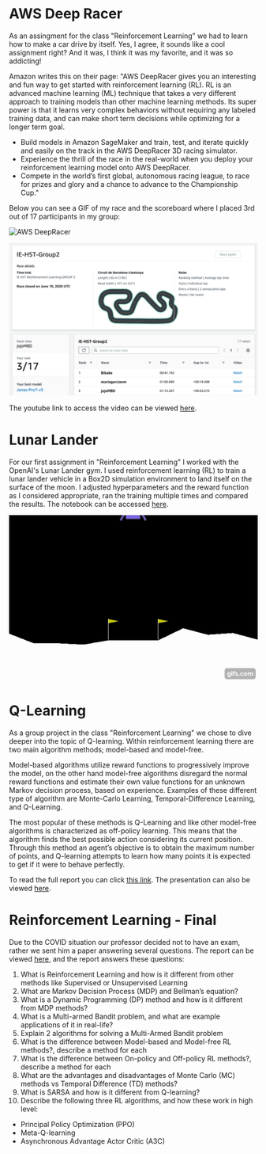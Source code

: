 # AWS Deep Racer
As an assingment for the class "Reinforcement Learning" we had to learn how to make a car drive by itself. Yes, I agree, it sounds like a cool assignment right? And it was, I think it was my favorite, and it was so addicting!

Amazon writes this on their page: "AWS DeepRacer gives you an interesting and fun way to get started with reinforcement learning (RL). RL is an advanced machine learning (ML) technique that takes a very different approach to training models than other machine learning methods. Its super power is that it learns very complex behaviors without requiring any labeled training data, and can make short term decisions while optimizing for a longer term goal.

* Build models in Amazon SageMaker and train, test, and iterate quickly and easily on the track in the AWS DeepRacer 3D racing simulator.
* Experience the thrill of the race in the real-world when you deploy your reinforcement learning model onto AWS DeepRacer.
* Compete in the world’s first global, autonomous racing league, to race for prizes and glory and a chance to advance to the Championship Cup."

Below you can see a GIF of my race and the scoreboard where I placed 3rd out of 17 participants in my group:

![AWS DeepRacer](https://github.com/Jonashellevang/IE_MBD_2020/blob/master/Reinforcement%20Learning%20(AWS)/DeepRacer.gif)

![Scoreboard](https://github.com/Jonashellevang/IE_MBD_2020/blob/master/Reinforcement%20Learning%20(AWS)/Scoreboard.png)

The youtube link to access the video can be viewed [here](https://youtu.be/nVsVUfC0EdE).

# Lunar Lander
For our first assignment in "Reinforcement Learning" I worked with the OpenAI's Lunar Lander gym. I used reinforcement learning (RL) to train a lunar lander vehicle in a Box2D simulation environment to land itself on the surface of the moon. I adjusted hyperparameters and the reward function as I considered appropriate, ran the training multiple times and compared the results. The notebook can be accessed [here](https://github.com/Jonashellevang/IE_MBD_2020/blob/master/Reinforcement%20Learning%20(AWS)/lunarlander.ipynb).

![Lunar Lander](https://github.com/Jonashellevang/IE_MBD_2020/blob/master/Reinforcement%20Learning%20(AWS)/LunarLander.gif)

# Q-Learning
As a group project in the class "Reinforcement Learning" we chose to dive deeper into the topic of Q-learning. Within reinforcement learning there are two main algorithm methods; model-based and model-free. 

Model-based algorithms utilize reward functions to progressively improve the model, on the other hand model-free algorithms disregard the normal reward functions and estimate their own value functions for an unknown Markov decision process, based on experience. Examples of these different type of algorithm are Monte-Carlo Learning, Temporal-Difference Learning, and Q-Learning.

The most popular of these methods is Q-Learning and like other model-free algorithms is characterized as off-policy learning. This means that the algorithm finds the best possible action considering its current position. Through this method an agent’s objective is to obtain the maximum number of points, and Q-learning attempts to learn how many points it is expected to get if it were to behave perfectly.

To read the full report you can click [this link](https://github.com/Jonashellevang/IE_MBD_2020/blob/master/Reinforcement%20Learning%20(AWS)/Q-Learning%20Report.pdf). The presentation can also be viewed [here](https://github.com/Jonashellevang/IE_MBD_2020/blob/master/Reinforcement%20Learning%20(AWS)/Q-Learning%20Presentation.pdf).

# Reinforcement Learning - Final
Due to the COVID situation our professor decided not to have an exam, rather we sent him a paper answering several questions. The report can be viewed [here](https://github.com/Jonashellevang/IE_MBD_2020/blob/master/Reinforcement%20Learning%20(AWS)/Reinforcement%20Learning%20-%20Final%20Report.pdf), and the report answers these questions:
1. What is Reinforcement Learning and how is it different from other methods like Supervised or Unsupervised Learning
2. What are Markov Decision Process (MDP) and Bellman’s equation?
3. What is a Dynamic Programming (DP) method and how is it different from MDP methods?
4. What is a Multi-armed Bandit problem, and what are example applications of it in real-life?
5. Explain 2 algorithms for solving a Multi-Armed Bandit problem
6. What is the difference between Model-based and Model-free RL methods?, describe a method for each
7. What is the difference between On-policy and Off-policy RL methods?, describe a method for each
8. What are the advantages and disadvantages of Monte Carlo (MC) methods vs Temporal Difference (TD) methods?
9. What is SARSA and how is it different from Q-learning?
10. Describe the following three RL algorithms, and how these work in high level:
* Principal Policy Optimization (PPO)
* Meta-Q-learning
* Asynchronous Advantage Actor Critic (A3C)
